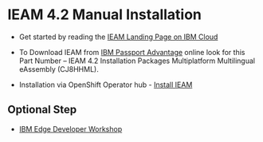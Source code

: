 # IEAM 4.2 Manual Installation

- Get started by reading the 
  [IEAM Landing Page on IBM Cloud](https://www.ibm.com/support/knowledgecenter/SSFKVV_4.2/kc_welcome_containers.html)

- To Download IEAM from 
  [IBM Passport Advantage](https://www.ibm.com/support/knowledgecenter/SSFKVV_4.2/hub/part_numbers.html?view=kc) online 
  look for this Part Number – IEAM 4.2 Installation Packages Multiplatform Multilingual 
  eAssembly (CJ8HHML).

- Installation via OpenShift 
  Operator hub - [Install IEAM](https://www.ibm.com/support/knowledgecenter/SSFKVV_4.2/hub/online_installation.html)

## Optional Step

- [IBM Edge Developer Workshop](edge-workshop-developer.md)
